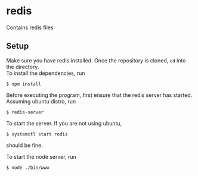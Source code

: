 # redis
Contains redis files

## Setup
Make sure you have redis installed. Once the repository is cloned, `cd` into the directory.
<br/> To install the dependencies, run
```
$ npm install
```

Before executing the program, first ensure that the redis server has started. Assuming ubuntu distro, run
```
$ redis-server
```

To start the server. If you are not using ubuntu, 
```
$ systemctl start redis
```
should be fine.

To start the node server, run
```
$ node ./bin/www
```


